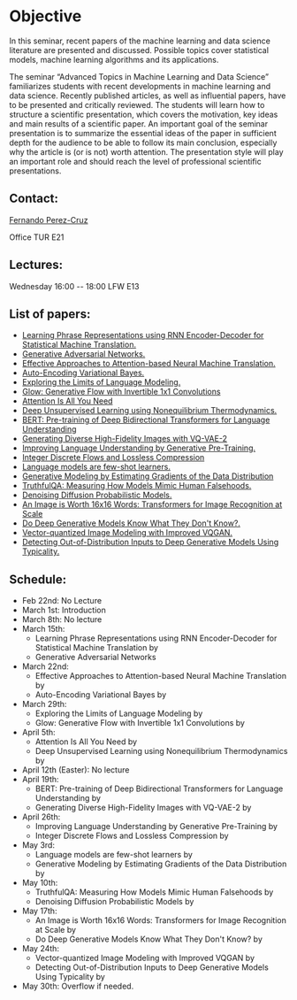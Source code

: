 # Objective

In this seminar, recent papers of the machine learning and data science literature are presented and discussed. Possible topics cover statistical models, machine learning algorithms and its applications.

The seminar “Advanced Topics in Machine Learning and Data Science” familiarizes students with recent developments in machine learning and data science. Recently published articles, as well as influential papers, have to be presented and critically reviewed. The students will learn how to structure a scientific presentation, which covers the motivation, key ideas and main results of a scientific paper. An important goal of the seminar presentation is to summarize the essential ideas of the paper in sufficient depth for the audience to be able to follow its main conclusion, especially why the article is (or is not) worth attention. The presentation style will play an important role and should reach the level of professional scientific presentations.

## Contact:

[Fernando Perez-Cruz](mailto:fernando.perezcruz@sdsc.ethz.ch)

Office TUR E21

## Lectures:

Wednesday 16:00 -- 18:00     LFW  E13

## List of papers:

*   [Learning Phrase Representations using RNN Encoder-Decoder for Statistical Machine Translation.](https://arxiv.org/abs/1406.1078)
*   [Generative Adversarial Networks.](https://arxiv.org/abs/1406.2661)
*   [Effective Approaches to Attention-based Neural Machine Translation.](https://arxiv.org/abs/1508.04025)
*   [Auto-Encoding Variational Bayes.](https://arxiv.org/abs/1312.6114)
*   [Exploring the Limits of Language Modeling.](https://arxiv.org/abs/1602.02410)
*   [Glow: Generative Flow with Invertible 1x1 Convolutions](https://arxiv.org/abs/1807.03039)
*   [Attention Is All You Need](https://arxiv.org/abs/1706.03762)
*   [Deep Unsupervised Learning using Nonequilibrium Thermodynamics.](https://arxiv.org/abs/1503.03585)
*   [BERT: Pre-training of Deep Bidirectional Transformers for Language Understanding](https://arxiv.org/abs/1810.04805)
*   [Generating Diverse High-Fidelity Images with VQ-VAE-2](https://arxiv.org/abs/1906.00446)
*   [Improving Language Understanding by Generative Pre-Training.](https://s3-us-west-2.amazonaws.com/openai-assets/research-covers/language-unsupervised/language_understanding_paper.pdf)
*   [Integer Discrete Flows and Lossless Compression](https://arxiv.org/abs/1905.07376)
*   [Language models are few-shot learners.](https://arxiv.org/abs/2005.14165)
*   [Generative Modeling by Estimating Gradients of the Data Distribution](https://arxiv.org/abs/1907.05600)
*   [TruthfulQA: Measuring How Models Mimic Human Falsehoods.](https://aclanthology.org/2022.acl-long.229/)
*   [Denoising Diffusion Probabilistic Models.](https://arxiv.org/abs/2006.11239)
*   [An Image is Worth 16x16 Words: Transformers for Image Recognition at Scale](https://arxiv.org/abs/2010.11929)
*   [Do Deep Generative Models Know What They Don't Know?.](https://arxiv.org/abs/1810.09136)
*   [Vector-quantized Image Modeling with Improved VQGAN.](https://arxiv.org/abs/2110.04627)
*   [Detecting Out-of-Distribution Inputs to Deep Generative Models Using Typicality.](https://arxiv.org/abs/1906.02994)

## Schedule:

- Feb 22nd: No Lecture
- March 1st: Introduction
- March 8th: No lecture
- March 15th:
  - Learning Phrase Representations using RNN Encoder-Decoder for Statistical Machine Translation by 
  - Generative Adversarial Networks 
- March 22nd:
  - Effective Approaches to Attention-based Neural Machine Translation by 
  - Auto-Encoding Variational Bayes by 
- March 29th: 
  - Exploring the Limits of Language Modeling by 
  - Glow: Generative Flow with Invertible 1x1 Convolutions by
- April 5th: 
  -  Attention Is All You Need by 
  -  Deep Unsupervised Learning using Nonequilibrium Thermodynamics by 
- April 12th (Easter): No lecture
- April 19th:
  -  BERT: Pre-training of Deep Bidirectional Transformers for Language Understanding by 
  -  Generating Diverse High-Fidelity Images with VQ-VAE-2 by 
- April 26th:
  -  Improving Language Understanding by Generative Pre-Training by
  -  Integer Discrete Flows and Lossless Compression by 
- May 3rd:
  -  Language models are few-shot learners by 
  -  Generative Modeling by Estimating Gradients of the Data Distribution by 
- May 10th:
  -  TruthfulQA: Measuring How Models Mimic Human Falsehoods by 
  -  Denoising Diffusion Probabilistic Models by 
- May 17th:
  -  An Image is Worth 16x16 Words: Transformers for Image Recognition at Scale by
  -  Do Deep Generative Models Know What They Don't Know? by 
- May 24th:
  -  Vector-quantized Image Modeling with Improved VQGAN by 
  -  Detecting Out-of-Distribution Inputs to Deep Generative Models Using Typicality by 
- May 30th: Overflow if needed.

